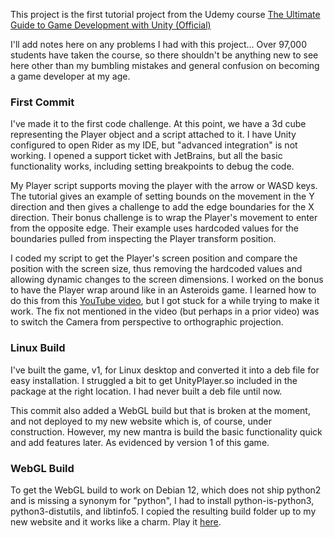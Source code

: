 This project is the first tutorial project from the Udemy course [The Ultimate Guide to Game Development with Unity (Official)](https://www.udemy.com/course/the-ultimate-guide-to-game-development-with-unity/)

I'll add notes here on any problems I had with this project... Over 97,000 students have taken the course, so there shouldn't be anything new to see here other than my bumbling mistakes and general confusion on becoming a game developer at my age.

### First Commit
I've made it to the first code challenge. At this point, we have a 3d cube representing the Player object and a script attached to it. I have Unity configured to open Rider as my IDE, but "advanced integration" is not working. I opened a support ticket with JetBrains, but all the basic functionality works, including setting breakpoints to debug the code. 

My Player script supports moving the player with the arrow or WASD keys. The tutorial gives an example of setting bounds on the movement in the Y direction and then gives a challenge to add the edge boundaries for the X direction. Their bonus challenge is to wrap the Player's movement to enter from the opposite edge. Their example uses hardcoded values for the boundaries pulled from inspecting the Player transform position. 

I coded my script to get the Player's screen position and compare the position with the screen size, thus removing the hardcoded values and allowing dynamic changes to the screen dimensions. I worked on the bonus to have the Player wrap around like in an Asteroids game. I learned how to do this from this [YouTube video](https://youtu.be/zWy29yeFNX8?si=w6MnF94Hjvr6Sl4T), but I got stuck for a while trying to make it work. The fix not mentioned in the video (but perhaps in a prior video) was to switch the Camera from perspective to orthographic projection.

### Linux Build
I've built the game, v1, for Linux desktop and converted it into a deb file for easy installation. I struggled a bit to get UnityPlayer.so included in the package at the right location. I had never built a deb file until now.

This commit also added a WebGL build but that is broken at the moment, and not deployed to my new website which is, of course, under construction. However, my new mantra is build the basic functionality quick and add features later. As evidenced by version 1 of this game.

### WebGL Build
To get the WebGL build to work on Debian 12, which does not ship python2 and is missing a synonym for "python", I had to install python-is-python3, python3-distutils, and libtinfo5. I copied the resulting build folder up to my new website and it works like a charm. Play it [here](https://themc.games/SpaceShooter-C001/).
